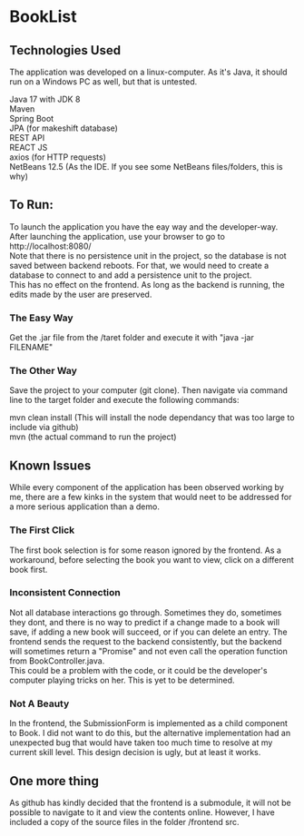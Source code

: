 # BookList

## Technologies Used
The application was developed on a linux-computer. As it's Java, it should run on a Windows PC as well, but that is untested.

Java 17 with JDK 8  
Maven  
Spring Boot  
JPA (for makeshift database)  
REST API  
REACT JS  
axios (for HTTP requests)  
NetBeans 12.5 (As the IDE. If you see some NetBeans files/folders, this is why)

## To Run:
To launch the application you have the eay way and the developer-way. After launching the application, use your browser to go to http://localhost:8080/  
Note that there is no persistence unit in the project, so the database is not saved between backend reboots. For that, we would need to create a database to connect to and add a persistence unit to the project.   
This has no effect on the frontend. As long as the backend is running, the edits made by the user are preserved.

### The Easy Way
Get the .jar file from the /taret folder and execute it with "java -jar FILENAME"

### The Other Way
Save the project to your computer (git clone). Then navigate via command line to the target folder and execute the following commands:

mvn clean install (This will install the node dependancy that was too large to include via github)  
mvn (the actual command to run the project)  

## Known Issues
While every component of the application has been observed working by me, there are a few kinks in the system that would neet to be addressed for a more serious application than a demo.

### The First Click
The first book selection is for some reason ignored by the frontend. As a workaround, before selecting the book you want to view, click on a different book first.

### Inconsistent Connection
Not all database interactions go through. Sometimes they do, sometimes they dont, and there is no way to predict if a change made to a book will save, if adding a new book will succeed, or if you can delete an entry. The frontend sends the request to the backend consistently, but the backend will sometimes return a "Promise<pending>" and not even call the operation function from BookController.java.   
This could be a problem with the code, or it could be the developer's computer playing tricks on her. This is yet to be determined.
  
### Not A Beauty
In the frontend, the SubmissionForm is implemented as a child component to Book. I did not want to do this, but the alternative implementation had an unexpected bug that would have taken too much time to resolve at my current skill level. This design decision is ugly, but at least it works.
  
## One more thing
As github has kindly decided that the frontend is a submodule, it will not be possible to navigate to it and view the contents online. However, I have included a copy of the source files in the folder /frontend src.
